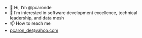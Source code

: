 - 👋 Hi, I’m @pcaronde
- 👀 I’m interested in software development excellence, technical leadership, and data mesh
- 📫 How to reach me
- pcaron_de@yahoo.com

<!---
pcaronde/pcaronde is a ✨ special ✨ repository because its `README.md` (this file) appears on your GitHub profile.
You can click the Preview link to take a look at your changes.
--->
